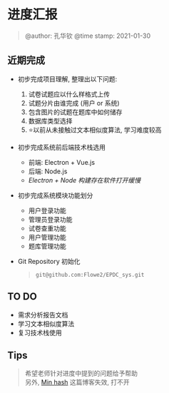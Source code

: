 # 进度汇报
> @author: 孔华钦
> @time stamp: 2021-01-30

## 近期完成

* 初步完成项目理解, 整理出以下问题: 
  1. 试卷试题应以什么样格式上传
  2. 试题分片由谁完成 (用户 or 系统)
  3. 包含图片的试题在题库中如何储存
  4. 数据库类型选择
  5. ⭐以前从未接触过文本相似度算法, 学习难度较高

* 初步完成系统前后端技术栈选用
  * 前端: Electron + Vue.js
  * 后端: Node.js
  * *Electron + Node 构建存在软件打开缓慢*

* 初步完成系统模块功能划分
  * 用户登录功能
  * 管理员登录功能
  * 试卷查重功能
  * 用户管理功能
  * 题库管理功能

* Git Repository 初始化
    > `git@github.com:Flowe2/EPDC_sys.git`

## TO DO

* 需求分析报告文档
* 学习文本相似度算法
* 复习技术栈使用

## Tips
> 希望老师针对进度中提到的问题给予帮助  
> 另外, [Min hash](https://hyunyoung2.github.io/2018/10/11/Min_Hashing/) 这篇博客失效, 打不开